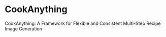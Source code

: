 # CookAnything
CookAnything: A Framework for Flexible and Consistent Multi-Step Recipe Image Generation
